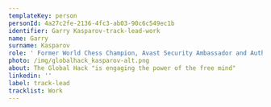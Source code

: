 ```yaml
---
templateKey: person
personId: 4a27c2fe-2136-4fc3-ab03-90c6c549ec1b
identifier: Garry Kasparov-track-lead-work
name: Garry
surname: Kasparov
role: ' Former World Chess Champion, Avast Security Ambassador and Author of Deep Thinking: Where Machine Intelligence Ends and Human Creativity Begins'
photo: /img/globalhack_kasparov-alt.png
about: The Global Hack "is engaging the power of the free mind"
linkedin: ''
label: track-lead
tracklist: Work
---
```

